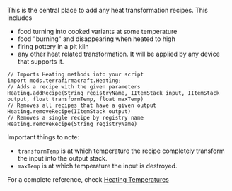 This is the central place to add any heat transformation recipes. This includes
 - food turning into cooked variants at some temperature
 - food "burning" and disappearing when heated to high
 - firing pottery in a pit kiln
 - any other heat related transformation. It will be applied by any device that supports it.

```zenscript
// Imports Heating methods into your script
import mods.terrafirmacraft.Heating;
// Adds a recipe with the given parameters
Heating.addRecipe(String registryName, IItemStack input, IItemStack output, float transformTemp, float maxTemp)
// Removes all recipes that have a given output
Heating.removeRecipe(IItemStack output)
// Removes a single recipe by registry name
Heating.removeRecipe(String registryName)
```
Important things to note:
- `transformTemp` is at which temperature the recipe completely transform the input into the output stack.
- `maxTemp` is at which temperature the input is destroyed.

For a complete reference, check [Heating Temperatures](Heating-Temperatures)